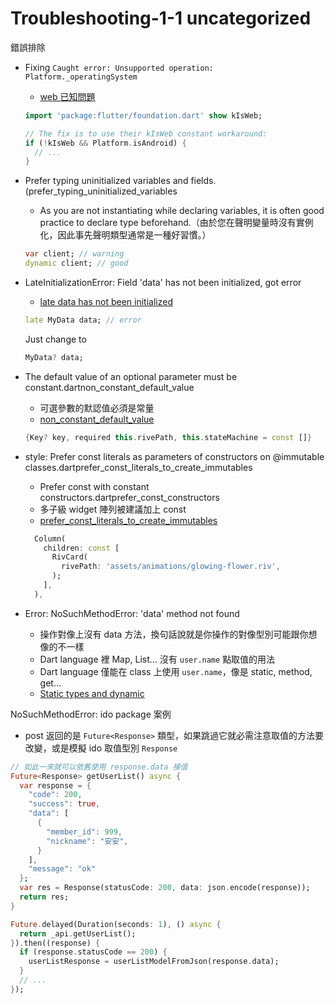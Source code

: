 # Troubleshooting-1-1 uncategorized

錯誤排除

- Fixing `Caught error: Unsupported operation: Platform._operatingSystem`
  - [web 已知問題](http://blog.wafrat.com/fixing-caught-error-unsupported-operation-platform-_operatingsystem/)
  ```dart
  import 'package:flutter/foundation.dart' show kIsWeb;
  
  // The fix is to use their kIsWeb constant workaround:
  if (!kIsWeb && Platform.isAndroid) {
    // ...
  }
  ```

- Prefer typing uninitialized variables and fields. (prefer_typing_uninitialized_variables
  - As you are not instantiating while declaring variables, it is often good practice to declare type beforehand.（由於您在聲明變量時沒有實例化，因此事先聲明類型通常是一種好習慣。）
  ```dart
  var client; // warning
  dynamic client; // good
  ```

- LateInitializationError: Field 'data' has not been initialized, got error
  - [late data has not been initialized](https://stackoverflow.com/questions/67401385/lateinitializationerror-field-data-has-not-been-initialized-got-error)
  
  ```dart
  late MyData data; // error
  ```
  Just change to
  ```dart
  MyData? data;
  ```

- The default value of an optional parameter must be constant.dartnon_constant_default_value
  - 可選參數的默認值必須是常量
  - [non_constant_default_value](https://dart.dev/tools/diagnostic-messages#non_constant_default_value)
  ```dart
  {Key? key, required this.rivePath, this.stateMachine = const []}
  ```

- style: Prefer const literals as parameters of constructors on @immutable classes.dartprefer_const_literals_to_create_immutables
  - Prefer const with constant constructors.dartprefer_const_constructors
  - 多子級 widget 陣列被建議加上 const
  - [prefer_const_literals_to_create_immutables](https://dart-lang.github.io/linter/lints/prefer_const_literals_to_create_immutables.html)
  ```dart
    Column(
      children: const [
        RivCard(
          rivePath: 'assets/animations/glowing-flower.riv',
        );
      ],
    ),
  ```

- Error: NoSuchMethodError: 'data' method not found
  - 操作對像上沒有 data 方法，換句話說就是你操作的對像型別可能跟你想像的不一樣
  - Dart language 裡 Map, List... 沒有 `user.name` 點取值的用法
  - Dart language 僅能在 class 上使用 `user.name`，像是 static, method, get... 
  - [Static types and dynamic](https://dart.dev/guides/language/extension-methods#static-types-and-dynamic)
  
NoSuchMethodError: ido package 案例
  - post 返回的是 `Future<Response>` 類型，如果跳過它就必需注意取值的方法要改變，或是模擬 ido 取值型別 `Response`
  ```dart
  // 如此一來就可以依舊使用 response.data 接值
  Future<Response> getUserList() async {
    var response = {
      "code": 200,
      "success": true,
      "data": [
        {
          "member_id": 999,
          "nickname": "安安",
        }
      ],
      "message": "ok"
    };
    var res = Response(statusCode: 200, data: json.encode(response));
    return res;
  }
  ```
  ```dart
  Future.delayed(Duration(seconds: 1), () async {
    return _api.getUserList();
  }).then((response) {
    if (response.statusCode == 200) {
      userListResponse = userListModelFromJson(response.data);
    }
    // ...
  });
  ```
